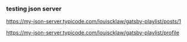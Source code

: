 
### testing json server
https://my-json-server.typicode.com/louiscklaw/gatsby-playlist/posts/1

https://my-json-server.typicode.com/louiscklaw/gatsby-playlist/profile
